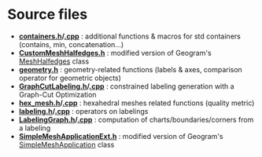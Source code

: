 # Source files

- **[containers.h](containers.h)/[.cpp](../src/containers.cpp)** : additional functions & macros for std containers (contains, min, concatenation...)
- **[CustomMeshHalfedges.h](CustomMeshHalfedges.h)** : modified version of Geogram's [MeshHalfedges](https://github.com/BrunoLevy/geogram/blob/main/src/lib/geogram/mesh/mesh_halfedges.h) class
- **[geometry.h](geometry.h)** : geometry-related functions (labels & axes, comparison operator for geometric objects)
- **[GraphCutLabeling.h](GraphCutLabeling.h)/[.cpp](../src/GraphCutLabeling.cpp)** : constrained labeling generation with a Graph-Cut Optimization
- **[hex_mesh.h](hex_mesh.h)/[.cpp](../src/hex_mesh.cpp)** : hexahedral meshes related functions (quality metric)
- **[labeling.h](labeling.h)/[.cpp](../src/labeling.cpp)** : operators on labelings
- **[LabelingGraph.h](LabelingGraph.h)/[.cpp](../src/LabelingGraph.cpp)** : computation of charts/boundaries/corners from a labeling
- **[SimpleMeshApplicationExt.h](SimpleMeshApplicationExt.h)** : modified version of Geogram's [SimpleMeshApplication](https://github.com/BrunoLevy/geogram/blob/main/src/lib/geogram_gfx/gui/simple_mesh_application.h) class